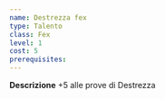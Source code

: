 ```yaml
---
name: Destrezza fex
type: Talento
class: Fex
level: 1
cost: 5
prerequisites: 
---
```


**Descrizione**
+5 alle prove di Destrezza